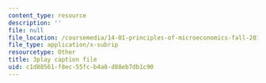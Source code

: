 ```yaml
---
content_type: resource
description: ''
file: null
file_location: /coursemedia/14-01-principles-of-microeconomics-fall-2018/c1d88561f8ec55fcb4a8d88eb7db1c90_OkTw766oCs.vtt
file_type: application/x-subrip
resourcetype: Other
title: 3play caption file
uid: c1d88561-f8ec-55fc-b4a8-d88eb7db1c90
---
```

